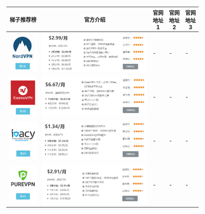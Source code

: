 |  梯子推荐榜   | 官方介绍 | 官网地址1  | 官网地址2 | 官网地址3 |
|  ----  | ----  | ---- | ---- | ---- |
|  ![梯子推荐1](file2/f1.png) | ![梯子推荐介绍1](file2/p1.png) | - | - | - |
|  ![梯子推荐1](file2/f2.png) | ![梯子推荐介绍1](file2/p2.png) | - | - | - |
|  ![梯子推荐1](file2/f3.png) | ![梯子推荐介绍1](file2/p3.png) | - | - | - |
|  ![梯子推荐1](file2/f4.png) | ![梯子推荐介绍1](file2/p4.png) | - | - | - |
